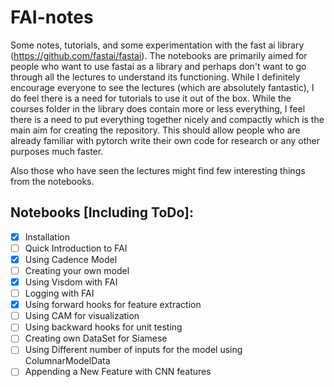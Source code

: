 # FAI-notes
Some notes, tutorials, and some experimentation with the fast ai library (https://github.com/fastai/fastai). The notebooks are primarily aimed for people who want to use fastai as a library and perhaps don't want to go through all the lectures to understand its functioning. While I definitely encourage everyone to see the lectures (which are absolutely fantastic), I do feel there is a need for tutorials to use it out of the box. While the courses folder in the library does contain more or less everything, I feel there is a need to put everything together nicely and compactly which is the main aim for creating the repository. This should allow people who are already familiar with pytorch write their own code for research or any other purposes much faster.

Also those who have seen the lectures might find few interesting things from the notebooks.

## Notebooks [Including ToDo]:
- [x] Installation
- [ ] Quick Introduction to FAI
- [x] Using Cadence Model
- [ ] Creating your own model
- [x] Using Visdom with FAI
- [ ] Logging with FAI
- [x] Using forward hooks for feature extraction
- [ ] Using CAM for visualization
- [ ] Using backward hooks for unit testing
- [ ] Creating own DataSet for Siamese
- [ ] Using Different number of inputs for the model using ColumnarModelData
- [ ] Appending a New Feature with CNN features
